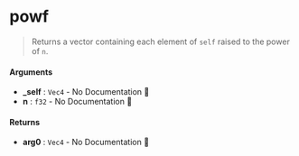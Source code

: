 # powf

>  Returns a vector containing each element of `self` raised to the power of `n`.

#### Arguments

- **\_self** : `Vec4` \- No Documentation 🚧
- **n** : `f32` \- No Documentation 🚧

#### Returns

- **arg0** : `Vec4` \- No Documentation 🚧